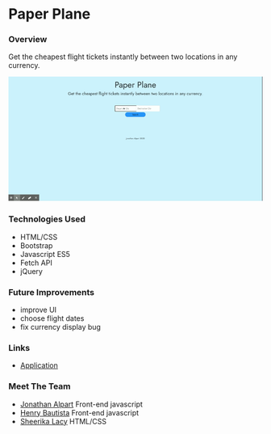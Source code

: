 # Paper Plane

### Overview
Get the cheapest flight tickets instantly between two locations in any currency.

![Paper plane demo gif](/demo.gif)

### Technologies Used
* HTML/CSS
* Bootstrap
* Javascript ES5
* Fetch API
* jQuery

### Future Improvements
* improve UI
* choose flight dates
* fix currency display bug

### Links
* [Application](https://jack-aaron.github.io/paper-plane/)

### Meet The Team
* [Jonathan Alpart](https://github.com/Jack-Aaron/) Front-end javascript
* [Henry Bautista](https://github.com/bautihen) Front-end javascript
* [Sheerika Lacy](https://github.com/SLacy97) HTML/CSS

